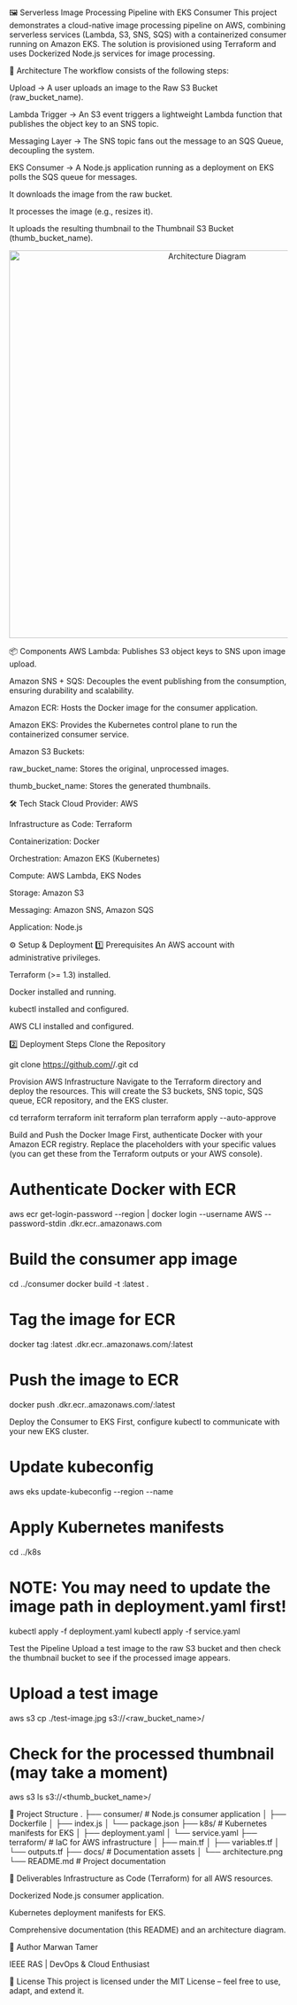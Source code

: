 🖼️ Serverless Image Processing Pipeline with EKS Consumer
This project demonstrates a cloud-native image processing pipeline on AWS, combining serverless services (Lambda, S3, SNS, SQS) with a containerized consumer running on Amazon EKS. The solution is provisioned using Terraform and uses Dockerized Node.js services for image processing.

🚀 Architecture
The workflow consists of the following steps:

Upload → A user uploads an image to the Raw S3 Bucket (raw_bucket_name).

Lambda Trigger → An S3 event triggers a lightweight Lambda function that publishes the object key to an SNS topic.

Messaging Layer → The SNS topic fans out the message to an SQS Queue, decoupling the system.

EKS Consumer → A Node.js application running as a deployment on EKS polls the SQS queue for messages.

It downloads the image from the raw bucket.

It processes the image (e.g., resizes it).

It uploads the resulting thumbnail to the Thumbnail S3 Bucket (thumb_bucket_name).

<p align="center">
<img src="https://storage.googleapis.com/gemini-generations/v1/user_images/1r6kP0X3T959T06mX8_5u7665N7YgP1l65rD33oI58hNq8z0oM-k69vY0yW4r3Jm.png" width="700" alt="Architecture Diagram" />
</p>

📦 Components
AWS Lambda: Publishes S3 object keys to SNS upon image upload.

Amazon SNS + SQS: Decouples the event publishing from the consumption, ensuring durability and scalability.

Amazon ECR: Hosts the Docker image for the consumer application.

Amazon EKS: Provides the Kubernetes control plane to run the containerized consumer service.

Amazon S3 Buckets:

raw_bucket_name: Stores the original, unprocessed images.

thumb_bucket_name: Stores the generated thumbnails.

🛠️ Tech Stack
Cloud Provider: AWS

Infrastructure as Code: Terraform

Containerization: Docker

Orchestration: Amazon EKS (Kubernetes)

Compute: AWS Lambda, EKS Nodes

Storage: Amazon S3

Messaging: Amazon SNS, Amazon SQS

Application: Node.js

⚙️ Setup & Deployment
1️⃣ Prerequisites
An AWS account with administrative privileges.

Terraform (>= 1.3) installed.

Docker installed and running.

kubectl installed and configured.

AWS CLI installed and configured.

2️⃣ Deployment Steps
Clone the Repository

git clone https://github.com/<your-username>/<repo-name>.git
cd <repo-name>

Provision AWS Infrastructure
Navigate to the Terraform directory and deploy the resources. This will create the S3 buckets, SNS topic, SQS queue, ECR repository, and the EKS cluster.

cd terraform
terraform init
terraform plan
terraform apply --auto-approve

Build and Push the Docker Image
First, authenticate Docker with your Amazon ECR registry. Replace the placeholders with your specific values (you can get these from the Terraform outputs or your AWS console).

# Authenticate Docker with ECR
aws ecr get-login-password --region <your-aws-region> | docker login --username AWS --password-stdin <your-aws-account-id>.dkr.ecr.<your-aws-region>.amazonaws.com

# Build the consumer app image
cd ../consumer
docker build -t <your-ecr-repo-name>:latest .

# Tag the image for ECR
docker tag <your-ecr-repo-name>:latest <your-aws-account-id>.dkr.ecr.<your-aws-region>.amazonaws.com/<your-ecr-repo-name>:latest

# Push the image to ECR
docker push <your-aws-account-id>.dkr.ecr.<your-aws-region>.amazonaws.com/<your-ecr-repo-name>:latest

Deploy the Consumer to EKS
First, configure kubectl to communicate with your new EKS cluster.

# Update kubeconfig
aws eks update-kubeconfig --region <your-aws-region> --name <your-eks-cluster-name>

# Apply Kubernetes manifests
cd ../k8s
# NOTE: You may need to update the image path in deployment.yaml first!
kubectl apply -f deployment.yaml
kubectl apply -f service.yaml

Test the Pipeline
Upload a test image to the raw S3 bucket and then check the thumbnail bucket to see if the processed image appears.

# Upload a test image
aws s3 cp ./test-image.jpg s3://<raw_bucket_name>/

# Check for the processed thumbnail (may take a moment)
aws s3 ls s3://<thumb_bucket_name>/

📁 Project Structure
.
├── consumer/           # Node.js consumer application
│   ├── Dockerfile
│   ├── index.js
│   └── package.json
├── k8s/                # Kubernetes manifests for EKS
│   ├── deployment.yaml
│   └── service.yaml
├── terraform/          # IaC for AWS infrastructure
│   ├── main.tf
│   ├── variables.tf
│   └── outputs.tf
├── docs/               # Documentation assets
│   └── architecture.png
└── README.md           # Project documentation

📜 Deliverables
Infrastructure as Code (Terraform) for all AWS resources.

Dockerized Node.js consumer application.

Kubernetes deployment manifests for EKS.

Comprehensive documentation (this README) and an architecture diagram.

👤 Author
Marwan Tamer

IEEE RAS | DevOps & Cloud Enthusiast

📄 License
This project is licensed under the MIT License – feel free to use, adapt, and extend it.
